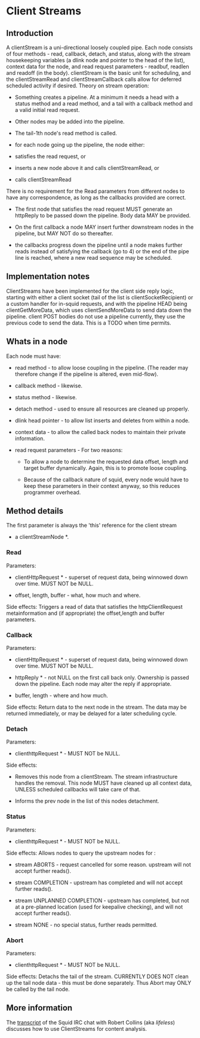 # Client Streams

## Introduction

A clientStream is a uni-directional loosely coupled pipe. Each node
consists of four methods - read, callback, detach, and status, along
with the stream housekeeping variables (a dlink node and pointer to the
head of the list), context data for the node, and read request
parameters - readbuf, readlen and readoff (in the body). clientStream is
the basic unit for scheduling, and the clientStreamRead and
clientStreamCallback calls allow for deferred scheduled activity if
desired. Theory on stream operation:

  - Something creates a pipeline. At a minimum it needs a head with a
    status method and a read method, and a tail with a callback method
    and a valid initial read request.

  - Other nodes may be added into the pipeline.

  - The tail-1th node's read method is called.

  - for each node going up the pipeline, the node either:

  - satisfies the read request, or

  - inserts a new node above it and calls clientStreamRead, or

  - calls clientStreamRead

There is no requirement for the Read parameters from different nodes to
have any correspondence, as long as the callbacks provided are correct.

  - The first node that satisfies the read request MUST generate an
    httpReply to be passed down the pipeline. Body data MAY be provided.

  - On the first callback a node MAY insert further downstream nodes in
    the pipeline, but MAY NOT do so thereafter.

  - the callbacks progress down the pipeline until a node makes further
    reads instead of satisfying the callback (go to 4) or the end of the
    pipe line is reached, where a new read sequence may be scheduled.

## Implementation notes

ClientStreams have been implemented for the client side reply logic,
starting with either a client socket (tail of the list is
clientSocketRecipient) or a custom handler for in-squid requests, and
with the pipeline HEAD being clientGetMoreData, which uses
clientSendMoreData to send data down the pipeline. client POST bodies do
not use a pipeline currently, they use the previous code to send the
data. This is a TODO when time permits.

## Whats in a node

Each node must have:

  - read method - to allow loose coupling in the pipeline. (The reader
    may therefore change if the pipeline is altered, even mid-flow).

  - callback method - likewise.

  - status method - likewise.

  - detach method - used to ensure all resources are cleaned up
    properly.

  - dlink head pointer - to allow list inserts and deletes from within a
    node.

  - context data - to allow the called back nodes to maintain their
    private information.

  - read request parameters - For two reasons:
    
      - To allow a node to determine the requested data offset, length
        and target buffer dynamically. Again, this is to promote loose
        coupling.
    
      - Because of the callback nature of squid, every node would have
        to keep these parameters in their context anyway, so this
        reduces programmer overhead.

## Method details

The first parameter is always the 'this' reference for the client stream
- a clientStreamNode \*.

### Read

Parameters:

  - clientHttpRequest \* - superset of request data, being winnowed down
    over time. MUST NOT be NULL.

  - offset, length, buffer - what, how much and where.

Side effects: Triggers a read of data that satisfies the
httpClientRequest metainformation and (if appropriate) the offset,length
and buffer parameters.

### Callback

Parameters:

  - clientHttpRequest \* - superset of request data, being winnowed down
    over time. MUST NOT be NULL.

  - httpReply \* - not NULL on the first call back only. Ownership is
    passed down the pipeline. Each node may alter the reply if
    appropriate.

  - buffer, length - where and how much.

Side effects: Return data to the next node in the stream. The data may
be returned immediately, or may be delayed for a later scheduling cycle.

### Detach

Parameters:

  - clienthttpRequest \* - MUST NOT be NULL.

Side effects:

  - Removes this node from a clientStream. The stream infrastructure
    handles the removal. This node MUST have cleaned up all context
    data, UNLESS scheduled callbacks will take care of that.

  - Informs the prev node in the list of this nodes detachment.

### Status

Parameters:

  - clienthttpRequest \* - MUST NOT be NULL.

Side effects: Allows nodes to query the upstream nodes for :

  - stream ABORTS - request cancelled for some reason. upstream will not
    accept further reads().

  - stream COMPLETION - upstream has completed and will not accept
    further reads().

  - stream UNPLANNED COMPLETION - upstream has completed, but not at a
    pre-planned location (used for keepalive checking), and will not
    accept further reads().

  - stream NONE - no special status, further reads permitted.

### Abort

Parameters:

  - clienthttpRequest \* - MUST NOT be NULL.

Side effects: Detachs the tail of the stream. CURRENTLY DOES NOT clean
up the tail node data - this must be done separately. Thus Abort may
ONLY be called by the tail node.

## More information

The
[transcript](/ClientStreams)
of the Squid IRC chat with Robert Collins (aka *lifeless*) discusses how
to use ClientStreams for content analysis.
